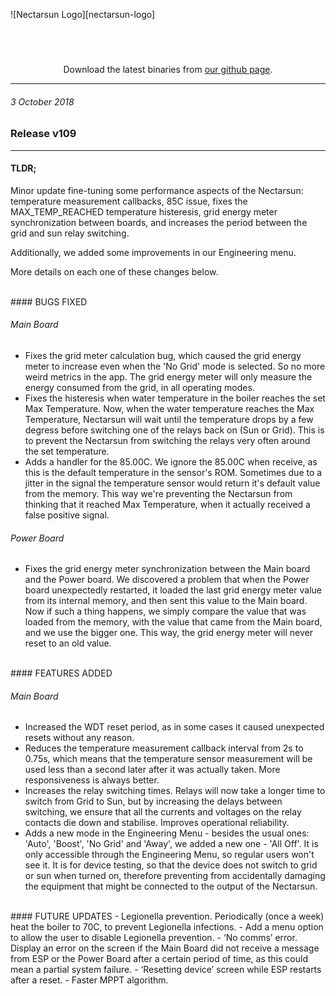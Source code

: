 ![Nectarsun Logo][nectarsun-logo]
<br />
<div style="text-align: center;">
<a href="https://itunes.apple.com/app/nectar-sun/id1286550945?mt=8" style="display: inline-block;margin-left: auto;/* margin-right: auto; */background:url(https://linkmaker.itunes.apple.com/assets/shared/badges/en-us/appstore-lrg.svg)    no-repeat;width:135px;height:40px;background-size:contain;margin-right: 50px;"></a>
<a href="https://play.google.com/store/apps/details?id=com.nectarsun.android&pcampaignid=MKT-Other-global-all-co-prtnr-py-PartBadge-Mar2515-1" style="display:inline-block;margin-left: auto;margin-right: auto;background:url(https://play.google.com/intl/en_us/badges/images/generic/en_badge_web_generic.png) no-repeat;width:135px;height:40px;background-size:155px 60px;background-position: -10px -10px;"></a>
<p>
  Download the latest binaries from <a href="https://github.com/NectarSun/nectarsun-update-package/releases/latest">our github page</a>.
</p>
</div>

---
###### 3 October 2018
### Release v109
---
#### TLDR;
Minor update fine-tuning some performance aspects of the Nectarsun: temperature measurement callbacks, 85C issue, fixes the MAX_TEMP_REACHED temperature histeresis, grid energy meter synchronization between boards, and increases the period between the grid and sun relay switching.

Additionally, we added some improvements in our Engineering menu.

More details on each one of these changes below.

<br />
#### BUGS FIXED

###### Main Board
- Fixes the grid meter calculation bug, which caused the grid energy meter to increase even when the 'No Grid' mode is selected. So no more weird metrics in the app. The grid energy meter will only measure the energy consumed from the grid, in all operating modes.
- Fixes the histeresis when water temperature in the boiler reaches the set Max Temperature. Now, when the water temperature reaches the Max Temperature, Nectarsun will wait until the temperature drops by a few degress before switching one of the relays back on (Sun or Grid). This is to prevent the Nectarsun from switching the relays very often around the set temperature.
- Adds a handler for the 85.00C. We ignore the 85.00C when receive, as this is the default temperature in the sensor's ROM. Sometimes due to a jitter in the signal the temperature sensor would return it's default value from the memory. This way we're preventing the Nectarsun from thinking that it reached Max Temperature, when it actually received a false positive signal.

###### Power Board
- Fixes the grid energy meter synchronization between the Main board and the Power board. We discovered a problem that when the Power board unexpectedly restarted, it loaded the last grid energy meter value from its internal memory, and then sent this value to the Main board. Now if such a thing happens, we simply compare the value that was loaded from the memory, with the value that came from the Main board, and we use the bigger one. This way, the grid energy meter will never reset to an old value.

<br />
#### FEATURES ADDED

###### Main Board
- Increased the WDT reset period, as in some cases it caused unexpected resets without any reason.
- Reduces the temperature measurement callback interval from 2s to 0.75s, which means that the temperature sensor measurement will be used less than a second later after it was actually taken. More responsiveness is always better.
- Increases the relay switching times. Relays will now take a longer time to switch from Grid to Sun, but by increasing the delays between switching, we ensure that all the currents and voltages on the relay contacts die down and stabilise. Improves operational reliability.
- Adds a new mode in the Engineering Menu - besides the usual ones: 'Auto', 'Boost', 'No Grid' and 'Away', we added a new one - 'All Off'. It is only accessible through the Engineering Menu, so regular users won't see it. It is for device testing, so that the device does not switch to grid or sun when turned on, therefore preventing from accidentally damaging the equipment that might be connected to the output of the Nectarsun. 

<br />
#### FUTURE UPDATES
- Legionella prevention. Periodically (once a week) heat the boiler to 70C, to prevent Legionella infections.
- Add a menu option to allow the user to disable Legionella prevention.
- ‘No comms’ error. Display an error on the screen if the Main Board did not receive a message from ESP or the Power Board after a certain period of time, as this could mean a partial system failure.
- ‘Resetting device’ screen while ESP restarts after a reset.
- Faster MPPT algorithm.